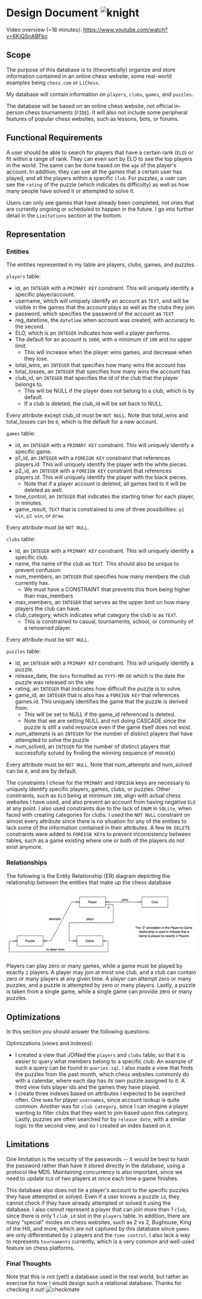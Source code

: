 # Design Document <img src="https://github.com/user-attachments/assets/1c81e6e3-3d0a-4b58-ba3d-7471c726c519" alt="knight" width="100"/>

Video overview (~18 minutes): <https://www.youtube.com/watch?v=6KiQSnABFko>



## Scope

The purpose of this database is to (theoretically) organize and store information contained in an online chess website, some real-world examples being `chess.com` or `LiChess`.

My database will contain information on `players`, `clubs`, `games`, and `puzzles`.

The database will be based on an online chess website, not official in-person chess tournaments (`FIDE`). It will also not include some peripheral features of popular chess websites, such as lessons, bots, or forums.

## Functional Requirements

A user should be able to search for players that have a certain rank (`ELO`) or fit within a range of rank. They can even sort by ELO to see the top players in the world. The same can be done based on the `age` of the player's account. In addition, they can see all the games that a certain user has played, and all the players within a specific `club`. For puzzles, a user can see the `rating` of the puzzle (which indicates its difficulty) as well as how many people have solved it or attempted to solve it.

Users can only see games that have already been completed, not ones that are currently ongoing or scheduled to happen in the future.
I go into further detail in the ``Limitations`` section at the bottom.

## Representation

### Entities

The entities represented in my table are players, clubs, games, and puzzles.

`players` table:
- id, an `INTEGER` with a `PRIMARY KEY` constraint. This will uniquely identify a specific player/account.
- username, which will uniquely identify an account as `TEXT`, and will be visible in the games that the account plays as well as the clubs they join.
- password, which specifies the password of the account as `TEXT`
- reg_datetime, the `datetime` when account was created, with accuracy to the second.
- ELO, which is an `INTEGER` indicates how well a player performs.
- The default for an account is `1000`, with a minimum of `100` and no upper limit.
  - This will increase when the player wins games, and decrease when they lose.
- total_wins, an `INTEGER` that specifies how many wins the account has
- total_losses, an `INTEGER` that specifies how many wins the account has
- club_id, an `INTEGER` that specifies the id of the club that the player belongs to.
    - This will be NULL if the player does not belong to a club, which is by default.
    - If a club is deleted, the club_id will be set back to NULL.

Every attribute except club_id must be `NOT NULL`. Note that total_wins and total_losses can be `0`, which is the default for a new account.

`games` table:
- id, an `INTEGER` with a `PRIMARY KEY` constraint. This will uniquely identify a specific game.
- p1_id, an `INTEGER` with a `FOREIGN KEY` constraint that references players.id. This will uniquely identify the player with the white pieces.
- p2_id, an `INTEGER` with a `FOREIGN KEY` constraint that references players.id. This will uniquely identify the player with the black pieces.
  - Note that if a player account is deleted, all games tied to it will be deleted as well.
- time_control, an `INTEGER` that indicates the starting timer for each player, in minutes.
- game_result, `TEXT` that is constrained to one of three possibilities: `p1 win`, `p2 win`, or `draw`.

Every attribute must be `NOT NULL`.

`clubs` table:
- id, an `INTEGER` with a `PRIMARY KEY` constraint. This will uniquely identify a specific club.
- name, the name of the club as `TEXT`. This should also be unique to prevent confusion
- num_members, an `INTEGER` that specifies how many members the club currently has.
  - We must have a CONSTRAINT that prevents this from being higher than max_members
- max_members, an `INTEGER` that serves as the upper limit on how many players the club can have.
- club_category, which indicates what category the club is as `TEXT`.
  - This is constrained to casual, tournaments, school, or community of a renowned player.

Every attribute must be `NOT NULL`.

`puzzles` table:
- id, an `INTEGER` with a `PRIMARY KEY` constraint. This will uniquely identify a puzzle.
- release_date, the `date` formatted as  `YYYY-MM-DD` which is the date the puzzle was released on the site
- rating, an `INTEGER` that indicates how difficult the puzzle is to solve.
- game_id, an `INTEGER` that is also has a `FOREIGN KEY` that references games.id. This uniquely identifies the game that the puzzle is derived from.
  - This will be set to NULL if the game_id referenced is deleted.
  - Note that we are setting NULL and not doing CASCADE since the puzzle is still a valid resource even if the game itself does not exist.
- num_attempts is an `INTEGER` for the number of distinct players that have attempted to solve the puzzle
- num_solved, an `INTEGER` for the number of distinct players that successfully solved by finding the winning sequence of move(s)

Every attribute must be `NOT NULL`. Note that num_attempts and num_solved can be `0`, and are by default.

The constraints I chose for the `PRIMARY` and `FOREIGN` keys are necessary to uniquely identify specific players, games, clubs, or puzzles. Other constraints, such as `ELO` being at minimum `100`, align with actual chess websites I have used, and also prevent an account from having negative `ELO` at any point. I also used constraints due to the lack of `ENUM` in `SQLite`, when faced with creating categories for clubs. I used the `NOT NULL` constraint on almost every attribute since there is no situation for any of the entities to lack some of the information contained in their attributes. A few `ON DELETE` constraints were added to `FOREIGN KEY`s to prevent inconsistency between tables, such as a game existing where one or both of the players do not exist anymore.

### Relationships
The following is the Entity Relationship (ER) diagram depicting the relationship between the entities that make up the chess database

![ER Diagram](er_diagram.png)

Players can play zero or many games, while a game must be played by exactly `2` players. A player may join at most one club, and a club can contain zero or many players at any given time. A player can attempt zero or many puzzles, and a puzzle is attempted by zero or many players. Lastly, a puzzle is taken from a single game, while a single game can provide zero or many puzzles.


## Optimizations

In this section you should answer the following questions:

Optimizations (views and indexes):
- I created a view that JOINed the `players` and `clubs` table, so that it is easier to query what members belong to a specific club. An example of such a query can be found in `queries.sql`. I also made a view that finds the puzzles from the past month, which chess websites commonly do with a calendar, where each day has its own puzzle assigned to it. A third view lists player ids and the games they have played.
- I create three indexes based on attributes I expected to be searched often. One was for player `usernames`, since account lookup is quite common. Another was for `club category`, since I can imagine a player wanting to filter clubs that they want to join based upon this category. Lastly, puzzles are often searched for by `release date`, with a similar logic to the second view, and so I created an index based on it.

## Limitations

One limitation is the security of the passwords -- it would be best to hash the password rather than have it stored directly in the database, using a protocol like MD5. Maintaining concurrency is also important, since we need to update `ELO` of two players at once each time a game finishes.

This database also does not tie a player's account to the specific puzzles they have attempted or solved. Even if a user knows a puzzle `id`, they cannot check if they have already attempted or solved it using the database. I also cannot represent a player that can join more than 1 `club`, since there is only 1 `club_id` slot in the `players` table. In addition, there are many "special" modes on chess websites, such as 2 vs 2, Bughouse, King of the Hill, and more, which are not captured by this database since `games` are only differentiated by `2` players and the `time control`. I also lack a way to represents `tournaments` currently, which is a very common and well-used feature on chess platforms.

### Final Thoughts

Note that this is not (yet!) a database used in the real world, but rather an exercise for how I would design such a relational database. Thanks for checking it out!
<img src="https://github.com/user-attachments/assets/90d341b7-153a-4a40-9a15-c3becde9c8e6" alt="checkmate" width="100"/>

